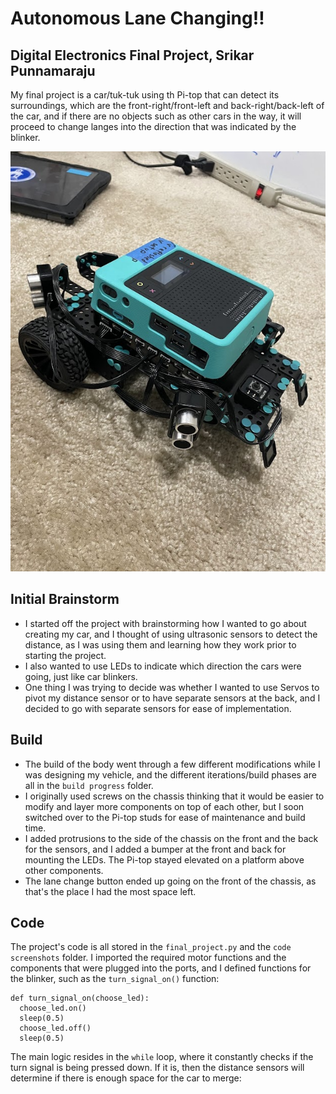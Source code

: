 # Autonomous Lane Changing‼️
Digital Electronics Final Project, Srikar Punnamaraju
---------------------------------
My final project is a car/tuk-tuk using th Pi-top that can detect its surroundings, which are the front-right/front-left and back-right/back-left of the car, and if there are no objects such as other cars in the way, it will proceed to change langes into the direction that was indicated by the blinker.

![final model](https://github.com/svpvip/Autonomous-Lane-Changing/blob/main/final_build.jpg)

Initial Brainstorm
---------------------------------
- I started off the project with brainstorming how I wanted to go about creating my car, and I thought of using ultrasonic sensors to detect the distance, as I was using them and learning how they work prior to starting the project.
- I also wanted to use LEDs to indicate which direction the cars were going, just like car blinkers.
- One thing I was trying to decide was whether I wanted to use Servos to pivot my distance sensor or to have separate sensors at the back, and I decided to go with separate sensors for ease of implementation.

Build
---------------------------------
- The build of the body went through a few different modifications while I was designing my vehicle, and the different iterations/build phases are all in the `build progress` folder.
- I originally used screws on the chassis thinking that it would be easier to modify and layer more components on top of each other, but I soon switched over to the Pi-top studs for ease of maintenance and build time.
- I added protrusions to the side of the chassis on the front and the back for the sensors, and I added a bumper at the front and back for mounting the LEDs. The Pi-top stayed elevated on a platform above other components.
- The lane change button ended up going on the front of the chassis, as that's the place I had the most space left.

Code
---------------------------------
The project's code is all stored in the `final_project.py` and the `code screenshots` folder. I imported the required motor functions and the components that were plugged into the ports, and I defined functions for the blinker, such as the `turn_signal_on()` function:
```
def turn_signal_on(choose_led):
  choose_led.on()
  sleep(0.5)
  choose_led.off()
  sleep(0.5)
```
The main logic resides in the `while` loop, where it constantly checks if the turn signal is being pressed down. If it is, then the distance sensors will determine if there is enough space for the car to merge:
```

```
